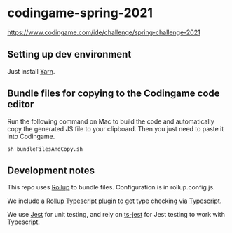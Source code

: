 # codingame-spring-2021

https://www.codingame.com/ide/challenge/spring-challenge-2021

## Setting up dev environment
Just install [Yarn](https://classic.yarnpkg.com/en/docs/install/#mac-stable).

## Bundle files for copying to the Codingame code editor
Run the following command on Mac to build the code and automatically copy the generated JS file to your clipboard.
Then you just need to paste it into Codingame.

`sh bundleFilesAndCopy.sh`

## Development notes
This repo uses [Rollup](https://rollupjs.org/guide/en/) to bundle files. Configuration is in rollup.config.js.

We include a [Rollup Typescript plugin](https://www.npmjs.com/package/@rollup/plugin-typescript) to get type checking
via [Typescript](https://www.typescriptlang.org/docs/).

We use [Jest](https://jestjs.io/) for unit testing, and rely on [ts-jest](https://github.com/kulshekhar/ts-jest) for Jest testing to work with Typescript.
